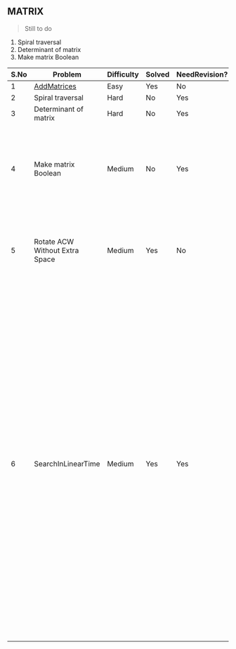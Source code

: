 ## MATRIX


> Still to do


1. Spiral traversal
2. Determinant of matrix
3. Make matrix Boolean

 |S.No| Problem | Difficulty | Solved | NeedRevision?  | Comments  |
 |---|---|---|---|---|---|
  |1| [AddMatrices](AddMatrices.java) |  Easy |Yes | No
  |2|Spiral traversal|  Hard | No | Yes
  |3|Determinant of matrix| Hard|No|Yes
  |4|Make matrix Boolean| Medium|No|Yes| First approach failed, tried with 2 while loops. AIOBs noticed. Needs revisit.|
  |5|Rotate ACW Without Extra Space| Medium| Yes| No | Solved in one go. Transpose and swap rows. Intuitive with an example|
  |6|SearchInLinearTime|Medium|Yes|Yes| Start from right first corner. Not very striking or intuitive. Initial confusion exists whether to traverse row first through right on bottom columns. But. if we start with right most top element, such confusion doesn't exist. Once that's clear, it's easy to solve. If curr < expected, move down. Else move left. Simple. Once any end is reached, report false.